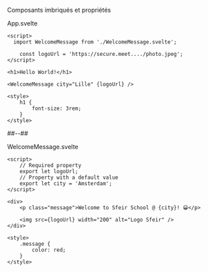 <!-- .slide: class="with-code-bg-dark two-column" -->

<p>Composants imbriqués et propriétés</p>

<p>App.svelte</p>

```svelte
<script>
  import WelcomeMessage from './WelcomeMessage.svelte';

	const logoUrl = 'https://secure.meet..../photo.jpeg';
</script>

<h1>Hello World!</h1>

<WelcomeMessage city="Lille" {logoUrl} />

<style>
	h1 {
		font-size: 3rem;
	}
</style>
```

##--##

<p>WelcomeMessage.svelte</p>

```svelte
<script>
	// Required property
	export let logoUrl;
	// Property with a default value
	export let city = 'Amsterdam';
</script>

<div>
	<p class="message">Welcome to Sfeir School @ {city}! 😀</p>

	<img src={logoUrl} width="200" alt="Logo Sfeir" />
</div>

<style>
	.message {
		color: red;
	}
</style>
```
